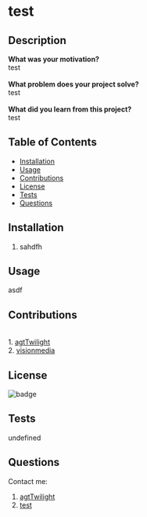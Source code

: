 
# test

## Description
**What was your motivation?** <br>
test <br><br>
**What problem does your project solve?** <br>
test <br><br>
**What did you learn from this project?** <br>
test
        
## Table of Contents
- [Installation](#installation)
- [Usage](#usage)
- [Contributions](#contributions)
- [License](#license)
- [Tests](#tests)
- [Questions](#questions)
        
## Installation
1. sahdfh<br>
        
## Usage
asdf
        
## Contributions
<br>1. [agtTwilight](https://github.com/agtTwilight)<br>2. [visionmedia](https://github.com/visionmedia)
        
## License
![badge](https://img.shields.io/badge//aur/license/)
        
## Tests
undefined
        
## Questions
Contact me: 
1. [agtTwilight](https://github.com/agtTwilight)
2. [test]()